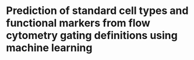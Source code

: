 # Prediction of standard cell types and functional markers from flow cytometry gating definitions using machine learning


